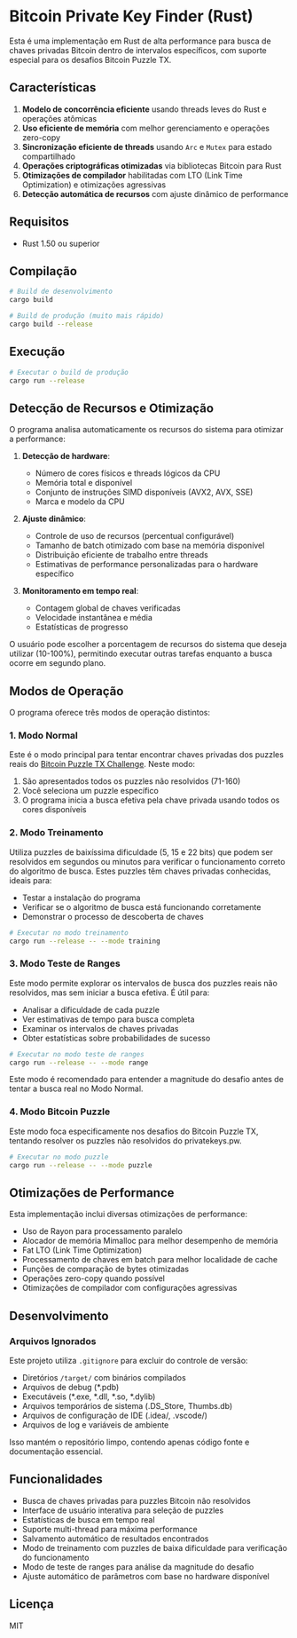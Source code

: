 # Bitcoin Private Key Finder (Rust)

Esta é uma implementação em Rust de alta performance para busca de chaves privadas Bitcoin dentro de intervalos específicos, com suporte especial para os desafios Bitcoin Puzzle TX.

## Características

1. **Modelo de concorrência eficiente** usando threads leves do Rust e operações atômicas
2. **Uso eficiente de memória** com melhor gerenciamento e operações zero-copy
3. **Sincronização eficiente de threads** usando `Arc` e `Mutex` para estado compartilhado
4. **Operações criptográficas otimizadas** via bibliotecas Bitcoin para Rust
5. **Otimizações de compilador** habilitadas com LTO (Link Time Optimization) e otimizações agressivas
6. **Detecção automática de recursos** com ajuste dinâmico de performance

## Requisitos

- Rust 1.50 ou superior

## Compilação

```bash
# Build de desenvolvimento
cargo build

# Build de produção (muito mais rápido)
cargo build --release
```

## Execução

```bash
# Executar o build de produção
cargo run --release
```

## Detecção de Recursos e Otimização

O programa analisa automaticamente os recursos do sistema para otimizar a performance:

1. **Detecção de hardware**:
   - Número de cores físicos e threads lógicos da CPU
   - Memória total e disponível
   - Conjunto de instruções SIMD disponíveis (AVX2, AVX, SSE)
   - Marca e modelo da CPU

2. **Ajuste dinâmico**:
   - Controle de uso de recursos (percentual configurável)
   - Tamanho de batch otimizado com base na memória disponível
   - Distribuição eficiente de trabalho entre threads
   - Estimativas de performance personalizadas para o hardware específico

3. **Monitoramento em tempo real**:
   - Contagem global de chaves verificadas
   - Velocidade instantânea e média
   - Estatísticas de progresso

O usuário pode escolher a porcentagem de recursos do sistema que deseja utilizar (10-100%), permitindo executar outras tarefas enquanto a busca ocorre em segundo plano.

## Modos de Operação

O programa oferece três modos de operação distintos:

### 1. Modo Normal

Este é o modo principal para tentar encontrar chaves privadas dos puzzles reais do [Bitcoin Puzzle TX Challenge](https://privatekeys.pw/puzzles/bitcoin-puzzle-tx). Neste modo:
1. São apresentados todos os puzzles não resolvidos (71-160)
2. Você seleciona um puzzle específico
3. O programa inicia a busca efetiva pela chave privada usando todos os cores disponíveis

### 2. Modo Treinamento

Utiliza puzzles de baixíssima dificuldade (5, 15 e 22 bits) que podem ser resolvidos em segundos ou minutos para verificar o funcionamento correto do algoritmo de busca. Estes puzzles têm chaves privadas conhecidas, ideais para:
- Testar a instalação do programa
- Verificar se o algoritmo de busca está funcionando corretamente
- Demonstrar o processo de descoberta de chaves

```bash
# Executar no modo treinamento
cargo run --release -- --mode training
```

### 3. Modo Teste de Ranges

Este modo permite explorar os intervalos de busca dos puzzles reais não resolvidos, mas sem iniciar a busca efetiva. É útil para:
- Analisar a dificuldade de cada puzzle
- Ver estimativas de tempo para busca completa
- Examinar os intervalos de chaves privadas
- Obter estatísticas sobre probabilidades de sucesso

```bash
# Executar no modo teste de ranges
cargo run --release -- --mode range
```

Este modo é recomendado para entender a magnitude do desafio antes de tentar a busca real no Modo Normal.

### 4. Modo Bitcoin Puzzle

Este modo foca especificamente nos desafios do Bitcoin Puzzle TX, tentando resolver os puzzles não resolvidos do privatekeys.pw.

```bash
# Executar no modo puzzle
cargo run --release -- --mode puzzle
```

## Otimizações de Performance

Esta implementação inclui diversas otimizações de performance:

- Uso de Rayon para processamento paralelo
- Alocador de memória Mimalloc para melhor desempenho de memória
- Fat LTO (Link Time Optimization)
- Processamento de chaves em batch para melhor localidade de cache
- Funções de comparação de bytes otimizadas
- Operações zero-copy quando possível
- Otimizações de compilador com configurações agressivas

## Desenvolvimento

### Arquivos Ignorados

Este projeto utiliza `.gitignore` para excluir do controle de versão:

- Diretórios `/target/` com binários compilados
- Arquivos de debug (*.pdb)
- Executáveis (*.exe, *.dll, *.so, *.dylib)
- Arquivos temporários de sistema (.DS_Store, Thumbs.db)
- Arquivos de configuração de IDE (.idea/, .vscode/)
- Arquivos de log e variáveis de ambiente

Isso mantém o repositório limpo, contendo apenas código fonte e documentação essencial.

## Funcionalidades

- Busca de chaves privadas para puzzles Bitcoin não resolvidos
- Interface de usuário interativa para seleção de puzzles
- Estatísticas de busca em tempo real
- Suporte multi-thread para máxima performance
- Salvamento automático de resultados encontrados
- Modo de treinamento com puzzles de baixa dificuldade para verificação do funcionamento
- Modo de teste de ranges para análise da magnitude do desafio
- Ajuste automático de parâmetros com base no hardware disponível

## Licença

MIT
